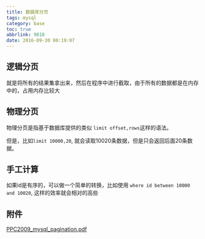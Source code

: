 ```yaml
---
title: 数据库分页
tags: mysql
category: base
toc: true
abbrlink: 9818
date: 2016-09-30 00:19:07
---
```


## 逻辑分页

就是将所有的结果集拿出来，然后在程序中进行截取，由于所有的数据都是在内存中的，占用内存比较大

## 物理分页

物理分页是指基于数据库提供的类似 `limit offset,rows`这样的语法。

但是，比如`limit 10000,20`,  就会读取10020条数据，但是只会返回后面20条数据。

## 手工计算

如果id是有序的，可以做一个简单的转换，比如使用  `where id between 10000 and 10020`, 这样的效率就会相对的高些

## 附件
 [PPC2009_mysql_pagination.pdf](PPC2009_mysql_pagination.pdf)
